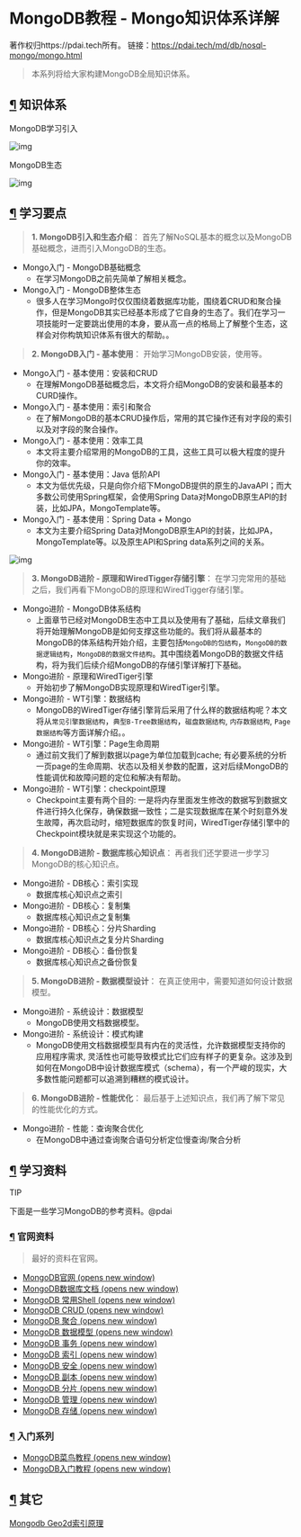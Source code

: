 # MongoDB教程 - Mongo知识体系详解

著作权归https://pdai.tech所有。 链接：https://pdai.tech/md/db/nosql-mongo/mongo.html

> 本系列将给大家构建MongoDB全局知识体系。

## [¶](#知识体系) 知识体系

MongoDB学习引入

![img](https://pdai-1257820000.cos.ap-beijing.myqcloud.com/pdai.tech/public/_images/db/mongo/mongo-x-basic-0.png)

MongoDB生态

![img](https://pdai-1257820000.cos.ap-beijing.myqcloud.com/pdai.tech/public/_images/db/mongo/mongo-y-echo-11.png)

## [¶](#学习要点) 学习要点

> **1. MongoDB引入和生态介绍**： 首先了解NoSQL基本的概念以及MongoDB基础概念，进而引入MongoDB的生态。

- Mongo入门 - MongoDB基础概念
  - 在学习MongoDB之前先简单了解相关概念。
- Mongo入门 - MongoDB整体生态
  - 很多人在学习Mongo时仅仅围绕着数据库功能，围绕着CRUD和聚合操作，但是MongoDB其实已经基本形成了它自身的生态了。我们在学习一项技能时一定要跳出使用的本身，要从高一点的格局上了解整个生态，这样会对你构筑知识体系有很大的帮助。。

> **2. MongoDB入门 - 基本使用**： 开始学习MongoDB安装，使用等。

- Mongo入门 - 基本使用：安装和CRUD
  - 在理解MongoDB基础概念后，本文将介绍MongoDB的安装和最基本的CURD操作。
- Mongo入门 - 基本使用：索引和聚合
  - 在了解MongoDB的基本CRUD操作后，常用的其它操作还有对字段的索引以及对字段的聚合操作。
- Mongo入门 - 基本使用：效率工具
  - 本文将主要介绍常用的MongoDB的工具，这些工具可以极大程度的提升你的效率。
- Mongo入门 - 基本使用：Java 低阶API
  - 本文为低优先级，只是向你介绍下MongoDB提供的原生的JavaAPI；而大多数公司使用Spring框架，会使用Spring Data对MongoDB原生API的封装，比如JPA，MongoTemplate等。
- Mongo入门 - 基本使用：Spring Data + Mongo
  - 本文为主要介绍Spring Data对MongoDB原生API的封装，比如JPA，MongoTemplate等。以及原生API和Spring data系列之间的关系。

![img](https://pdai-1257820000.cos.ap-beijing.myqcloud.com/pdai.tech/public/_images/db/mongo/mongo-x-usage-spring-5.png)

> **3. MongoDB进阶 - 原理和WiredTigger存储引擎**： 在学习完常用的基础之后，我们再看下MongoDB的原理和WiredTigger存储引擎。

- Mongo进阶 - MongoDB体系结构
  - 上面章节已经对MongoDB生态中工具以及使用有了基础，后续文章我们将开始理解MongoDB是如何支撑这些功能的。我们将从最基本的MongoDB的体系结构开始介绍，主要包括`MongoDB的包结构`，`MongoDB的数据逻辑结构`，`MongoDB的数据文件结构`。其中围绕着MongoDB的数据文件结构，将为我们后续介绍MongoDB的存储引擎详解打下基础。
- Mongo进阶 - 原理和WiredTiger引擎
  - 开始初步了解MongoDB实现原理和WiredTiger引擎。
- Mongo进阶 - WT引擎：数据结构
  - MongoDB的WiredTiger存储引擎背后采用了什么样的数据结构呢？本文将从`常见引擎数据结构`，`典型B-Tree数据结构`，`磁盘数据结构`, `内存数据结构`, `Page数据结构`等方面详解介绍。。
- Mongo进阶 - WT引擎：Page生命周期
  - 通过前文我们了解到数据以page为单位加载到cache; 有必要系统的分析一页page的生命周期、状态以及相关参数的配置，这对后续MongoDB的性能调优和故障问题的定位和解决有帮助。
- Mongo进阶 - WT引擎：checkpoint原理
  - Checkpoint主要有两个目的: 一是将内存里面发生修改的数据写到数据文件进行持久化保存，确保数据一致性；二是实现数据库在某个时刻意外发生故障，再次启动时，缩短数据库的恢复时间，WiredTiger存储引擎中的Checkpoint模块就是来实现这个功能的。

> **4. MongoDB进阶 - 数据库核心知识点**： 再者我们还学要进一步学习MongoDB的核心知识点。

- Mongo进阶 - DB核心：索引实现
  - 数据库核心知识点之索引
- Mongo进阶 - DB核心：复制集
  - 数据库核心知识点之复制集
- Mongo进阶 - DB核心：分片Sharding
  - 数据库核心知识点之复分片Sharding
- Mongo进阶 - DB核心：备份恢复
  - 数据库核心知识点之备份恢复

> **5. MongoDB进阶 - 数据模型设计**： 在真正使用中，需要知道如何设计数据模型。

- Mongo进阶 - 系统设计：数据模型
  - MongoDB使用文档数据模型。
- Mongo进阶 - 系统设计：模式构建
  - MongoDB使用文档数据模型具有内在的灵活性，允许数据模型支持你的应用程序需求, 灵活性也可能导致模式比它们应有样子的更复杂。这涉及到如何在MongoDB中设计数据库模式（schema），有一个严峻的现实，大多数性能问题都可以追溯到糟糕的模式设计。

> **6. MongoDB进阶 - 性能优化**： 最后基于上述知识点，我们再了解下常见的性能优化的方式。

- Mongo进阶 - 性能：查询聚合优化
  - 在MongoDB中通过查询聚合语句分析定位慢查询/聚合分析

## [¶](#学习资料) 学习资料

TIP

下面是一些学习MongoDB的参考资料。@pdai

### [¶](#官网资料) 官网资料

> 最好的资料在官网。

- [MongoDB官网  (opens new window)](https://www.mongodb.com)
- [MongoDB数据库文档  (opens new window)](https://docs.mongodb.com/manual/)
- [MongoDB 常用Shell  (opens new window)](https://docs.mongodb.com/manual/mongo/)
- [MongoDB CRUD  (opens new window)](https://docs.mongodb.com/manual/crud/)
- [MongoDB 聚合  (opens new window)](https://docs.mongodb.com/manual/aggregation/)
- [MongoDB 数据模型  (opens new window)](https://docs.mongodb.com/manual/core/data-modeling-introduction/)
- [MongoDB 事务  (opens new window)](https://docs.mongodb.com/manual/core/transactions/)
- [MongoDB 索引  (opens new window)](https://docs.mongodb.com/manual/indexes/)
- [MongoDB 安全  (opens new window)](https://docs.mongodb.com/manual/security/)
- [MongoDB 副本  (opens new window)](https://docs.mongodb.com/manual/replication/)
- [MongoDB 分片  (opens new window)](https://docs.mongodb.com/manual/sharding/)
- [MongoDB 管理  (opens new window)](https://docs.mongodb.com/manual/administration/)
- [MongoDB 存储  (opens new window)](https://docs.mongodb.com/manual/storage/)

### [¶](#入门系列) 入门系列

- [MongoDB菜鸟教程  (opens new window)](https://www.runoob.com/mongodb/mongodb-tutorial.html)
- [MongoDB入门教程  (opens new window)](https://www.w3cschool.cn/mongodb/mongodb-1uxs37ih.html)

## [¶](#其它) 其它

[Mongodb Geo2d索引原理](https://cloud.tencent.com/developer/article/1004794)